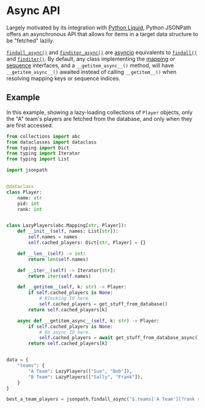 # Async API

Largely motivated by its integration with [Python Liquid](https://jg-rp.github.io/liquid/jsonpath/introduction), Python JSONPath offers an asynchronous API that allows for items in a target data structure to be "fetched" lazily.

[`findall_async()`](api.md#jsonpath.JSONPathEnvironment.findall_async) and [`finditer_async()`](api.md#jsonpath.JSONPathEnvironment.finditer_async) are [asyncio](https://docs.python.org/3/library/asyncio.html) equivalents to [`findall()`](api.md#jsonpath.JSONPathEnvironment.findall) and [`finditer()`](api.md#jsonpath.JSONPathEnvironment.finditer). By default, any class implementing the [mapping](https://docs.python.org/3/library/collections.abc.html#collections.abc.Mapping) or [sequence](https://docs.python.org/3/library/collections.abc.html#collections.abc.Sequence) interfaces, and a `__getitem_async__()` method, will have `__getitem_async__()` awaited instead of calling `__getitem__()` when resolving mapping keys or sequence indices.

## Example

In this example, showing a lazy-loading collections of `Player` objects, only the "A" team's players are fetched from the database, and only when they are first accessed.

```python
from collections import abc
from dataclasses import dataclass
from typing import Dict
from typing import Iterator
from typing import List

import jsonpath


@dataclass
class Player:
    name: str
    pid: int
    rank: int


class LazyPlayers(abc.Mapping[str, Player]):
    def __init__(self, names: List[str]):
        self.names = names
        self.cached_players: Dict[str, Player] = {}

    def __len__(self) -> int:
        return len(self.names)

    def __iter__(self) -> Iterator[str]:
        return iter(self.names)

    def __getitem__(self, k: str) -> Player:
        if self.cached_players is None:
            # Blocking IO here
            self.cached_players = get_stuff_from_database()
        return self.cached_players[k]

    async def __getitem_async__(self, k: str) -> Player:
        if self.cached_players is None:
            # Do async IO here.
            self.cached_players = await get_stuff_from_database_async()
        return self.cached_players[k]


data = {
    "teams": {
        "A Team": LazyPlayers(["Sue", "Bob"]),
        "B Team": LazyPlayers(["Sally", "Frank"]),
    }
}

best_a_team_players = jsonpath.findall_async("$.teams['A Team'][?rank >= 8]", data)

```

